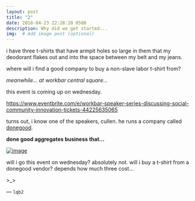 ```yaml
---
layout: post
title: "2"
date: 2018-04-23 22:28:20 0500
description: Why did we get started...
img:  # Add image post (optional)
---
```




i have three t-shirts that have armpit holes so large in them that my deodorant flakes out and into the space between my belt and my jeans. 

where will i find a good company to buy a non-slave labor t-shirt from? 

_meanwhile... at workbar central square..._

this event is coming up on wednesday. 

https://www.eventbrite.com/e/workbar-speaker-series-discussing-social-community-innovation-tickets-44225635065

turns out, i know one of the speakers, cullen. he runs a company called [donegood](https://donegood.co/). 

**done good aggregates business that...**

[![image](https://cdn1.donegood.co/shopdg/images/find_business-brand_values.png?v=1.0.1)](https://donegood.co/)

will i go this event on wednesday? absolutely not. will i buy a t-shirt from a donegood vendor? depends how much three cost...

\>_>

— `lqb2`